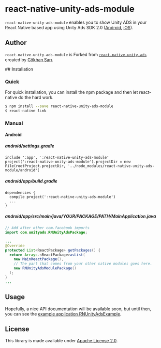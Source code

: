 # react-native-unity-ads-module

`react-native-unity-ads-module` enables you to show Unity ADS in your React Native based app using Unity Ads SDK 2.0 ([Android](https://github.com/Unity-Technologies/unity-ads-android), [iOS](https://github.com/Unity-Technologies/unity-ads-ios)).

## Author

`react-native-unity-ads-module` is Forked from [`react-native-unity-ads`](https://github.com/th0th/react-native-unity-ads) created by [Gökhan Sarı](meisth0th@gmail.com). 


## Installation


### Quick

For quick installation, you can install the npm package and then let react-native do the hard work.

```sh
$ npm install --save react-native-unity-ads-module
$ react-native link
```

### Manual

#### Android

##### android/settings.gradle

```
include ':app', ':react-native-unity-ads-module'
project(':react-native-unity-ads-module').projectDir = new File(rootProject.projectDir, '../node_modules/react-native-unity-ads-module/android')
```

##### android/app/build.gradle

```
dependencies {
  compile project(':react-native-unity-ads-module')
  ...
}
```

##### android/app/src/main/java/YOUR/PACKAGE/PATH/MainApplication.java

```java
// Add after other com.facebook imports
import com.unityads.RNUnityAdsPackage;

...
@Override
protected List<ReactPackage> getPackages() {
  return Arrays.<ReactPackage>asList(
    new MainReactPackage(),
    // The part that comes from your other native modules goes here.
    new RNUnityAdsModulePackage()
  );
}
...
```

## Usage

Hopefully, a nice API documentation will be available soon, but until then, you can see the [example application RNUnityAdsExample](https://github.com/Coco-77/ReactNativeUnityAdsExample.git).
## License

This library is made available under [Apache License 2.0](http://www.apache.org/licenses/LICENSE-2.0).
